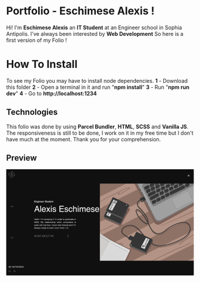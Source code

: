 # Portfolio - Eschimese Alexis !

Hi! I'm **Eschimese Alexis** an **IT Student** at an Engineer school in Sophia Antipolis. I've always been interested by **Web Development** So here is a first version of my Folio !


# How To Install

To see my Folio you may have to install node dependencies.
**1** - Download this folder 
**2** - Open a terminal in it and run "**npm install**"
**3** - Run "**npm run dev**"
**4** - Go to ****http://localhost:1234****

## Technologies

This folio was done by using **Parcel Bundler**, **HTML**, **SCSS** and **Vanilla JS**. The responsiveness is still to be done, I work on it in my free time but I don't have much at the moment. Thank you for your comprehension.

## Preview
![alt text](/src/img/Preview.png)